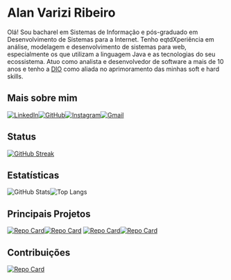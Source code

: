 # Alan Varizi Ribeiro

Olá! Sou bacharel em Sistemas de Informação e pós-graduado em Desenvolvimento de Sistemas para a Internet. Tenho eqtdXperiência em análise, modelagem e desenvolvimento de sistemas para web, especialmente os que utilizam a linguagem Java e as tecnologias do seu ecossistema. Atuo como analista e desenvolvedor de software a mais de 10 anos e tenho a [DIO](www.dio.me) como aliada no aprimoramento das minhas soft e hard skills.

## Mais sobre mim

[![LinkedIn](https://img.shields.io/badge/-LinkedIn-%230077B5?style=for-the-badge&logo=linkedin&logoColor=white)](https://www.linkedin.com/in/alan-varizi-ribeiro/)[![GitHub](https://img.shields.io/badge/GitHub-000?style=for-the-badge&logo=github&logoColor=for-the-badge)](https://github.com/alanvribeiro)[![Instagram](https://img.shields.io/badge/Instagram-E94D5F?style=for-the-badge&logo=instagram&logoColor=white)](https://www.instagram.com/alnvrib)[![Gmail](https://img.shields.io/badge/Gmail-D14836?style=for-the-badge&logo=gmail&logoColor=white)](mailto:alan.vribeiro@gmail.com)

## Status

[![GitHub Streak](https://streak-stats.demolab.com/?user=alanvribeiro&theme=ayu-light&mode=weekly&border_radius=10)](https://git.io/streak-stats)

## Estatísticas

![GitHub Stats](https://github-readme-stats.vercel.app/api?username=alanvribeiro&theme=swift&title_color=2f80ed)![Top Langs](https://github-readme-stats-git-masterrstaa-rickstaa.vercel.app/api/top-langs/?username=alanvribeiro&theme=swift&title_color=2f80ed&layout=compact)

## Principais Projetos

[![Repo Card](https://github-readme-stats.vercel.app/api/pin/?username=alanvribeiro&repo=reactive-heroes-api-spring-webflux&theme=swift&title_color=2f80ed)](https://github.com/alanvribeiro/reactive-heroes-api-spring-webflux)[![Repo Card](https://github-readme-stats.vercel.app/api/pin/?username=alanvribeiro&repo=challengeDito&theme=swift&title_color=2f80ed)](https://github.com/alanvribeiro/challengeDito)
[![Repo Card](https://github-readme-stats.vercel.app/api/pin/?username=alanvribeiro&repo=person-api&theme=swift&title_color=2f80ed)](https://github.com/alanvribeiro/person-api)[![Repo Card](https://github-readme-stats.vercel.app/api/pin/?username=alanvribeiro&repo=dio-lab-open-source&theme=swift&title_color=2f80ed)](https://github.com/alanvribeiro/dio-lab-open-source)

## Contribuições

[![Repo Card](https://github-readme-stats.vercel.app/api/pin/?username=alanvribeiro&repo=dio-lab-open-source&theme=moltack&title_color=2f80ed)](https://github.com/alanvribeiro/dio-lab-open-source)
